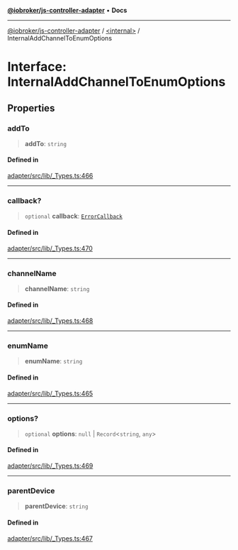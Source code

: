 [**@iobroker/js-controller-adapter**](../../README.md) • **Docs**

***

[@iobroker/js-controller-adapter](../../globals.md) / [\<internal\>](../README.md) / InternalAddChannelToEnumOptions

# Interface: InternalAddChannelToEnumOptions

## Properties

### addTo

> **addTo**: `string`

#### Defined in

[adapter/src/lib/\_Types.ts:466](https://github.com/ioBroker/ioBroker.js-controller/blob/6e6387bb66b8177b201746ee5d7461396c3654ed/packages/adapter/src/lib/_Types.ts#L466)

***

### callback?

> `optional` **callback**: [`ErrorCallback`](../type-aliases/ErrorCallback.md)

#### Defined in

[adapter/src/lib/\_Types.ts:470](https://github.com/ioBroker/ioBroker.js-controller/blob/6e6387bb66b8177b201746ee5d7461396c3654ed/packages/adapter/src/lib/_Types.ts#L470)

***

### channelName

> **channelName**: `string`

#### Defined in

[adapter/src/lib/\_Types.ts:468](https://github.com/ioBroker/ioBroker.js-controller/blob/6e6387bb66b8177b201746ee5d7461396c3654ed/packages/adapter/src/lib/_Types.ts#L468)

***

### enumName

> **enumName**: `string`

#### Defined in

[adapter/src/lib/\_Types.ts:465](https://github.com/ioBroker/ioBroker.js-controller/blob/6e6387bb66b8177b201746ee5d7461396c3654ed/packages/adapter/src/lib/_Types.ts#L465)

***

### options?

> `optional` **options**: `null` \| `Record`\<`string`, `any`\>

#### Defined in

[adapter/src/lib/\_Types.ts:469](https://github.com/ioBroker/ioBroker.js-controller/blob/6e6387bb66b8177b201746ee5d7461396c3654ed/packages/adapter/src/lib/_Types.ts#L469)

***

### parentDevice

> **parentDevice**: `string`

#### Defined in

[adapter/src/lib/\_Types.ts:467](https://github.com/ioBroker/ioBroker.js-controller/blob/6e6387bb66b8177b201746ee5d7461396c3654ed/packages/adapter/src/lib/_Types.ts#L467)
